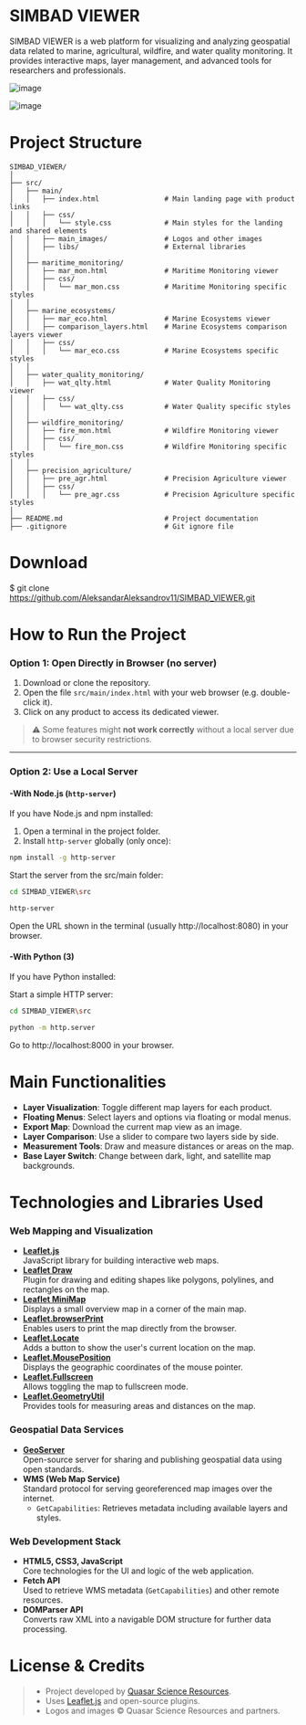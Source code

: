 # SIMBAD VIEWER
SIMBAD VIEWER is a web platform for visualizing and analyzing geospatial data related to marine, agricultural, wildfire, and water quality monitoring. It provides interactive maps, layer management, and advanced tools for researchers and professionals.

![image](https://github.com/user-attachments/assets/69b4f18d-352d-4915-ae51-b7d355096fe7)

![image](https://github.com/user-attachments/assets/94445236-16b5-4e14-ad1e-9ba8a5a09249)


# Project Structure

```text
SIMBAD_VIEWER/
│
├── src/
│   ├── main/
│   │   ├── index.html                # Main landing page with product links
│   │   ├── css/
│   │   │   └── style.css             # Main styles for the landing and shared elements
│   │   ├── main_images/              # Logos and other images
│   │   ├── libs/                     # External libraries
│   │
│   ├── maritime_monitoring/
│   │   ├── mar_mon.html              # Maritime Monitoring viewer
│   │   ├── css/
│   │   │   └── mar_mon.css           # Maritime Monitoring specific styles
│   │
│   ├── marine_ecosystems/
│   │   ├── mar_eco.html              # Marine Ecosystems viewer
│   │   ├── comparison_layers.html    # Marine Ecosystems comparison layers viewer
│   │   ├── css/
│   │   │   └── mar_eco.css           # Marine Ecosystems specific styles
│   │
│   ├── water_quality_monitoring/
│   │   ├── wat_qlty.html             # Water Quality Monitoring viewer
│   │   ├── css/
│   │   │   └── wat_qlty.css          # Water Quality specific styles
│   │
│   ├── wildfire_monitoring/
│   │   ├── fire_mon.html             # Wildfire Monitoring viewer
│   │   ├── css/
│   │   │   └── fire_mon.css          # Wildfire Monitoring specific styles
│   │
│   ├── precision_agriculture/
│   │   ├── pre_agr.html              # Precision Agriculture viewer
│   │   ├── css/
│   │   │   └── pre_agr.css           # Precision Agriculture specific styles
│
├── README.md                         # Project documentation
├── .gitignore                        # Git ignore file
```
# Download

$ git clone https://github.com/AleksandarAleksandrov11/SIMBAD_VIEWER.git

# How to Run the Project

### Option 1: Open Directly in Browser (no server)

1. Download or clone the repository.
2. Open the file `src/main/index.html` with your web browser (e.g. double-click it).
3. Click on any product to access its dedicated viewer.

> ⚠️ Some features might **not work correctly** without a local server due to browser security restrictions.

---

### Option 2: Use a Local Server

#### -With Node.js (`http-server`)
If you have Node.js and npm installed:

1. Open a terminal in the project folder.
2. Install `http-server` globally (only once):
   
```bash
npm install -g http-server
```
Start the server from the src/main folder:

```bash
cd SIMBAD_VIEWER\src

http-server
```
Open the URL shown in the terminal (usually http://localhost:8080) in your browser.

#### -With Python (3)
If you have Python installed:

Start a simple HTTP server:

```bash
cd SIMBAD_VIEWER\src

python -m http.server
```
Go to http://localhost:8000 in your browser.

# Main Functionalities

- **Layer Visualization**: Toggle different map layers for each product.
- **Floating Menus**: Select layers and options via floating or modal menus.
- **Export Map**: Download the current map view as an image.
- **Layer Comparison**: Use a slider to compare two layers side by side.
- **Measurement Tools**: Draw and measure distances or areas on the map.
- **Base Layer Switch**: Change between dark, light, and satellite map backgrounds.

# Technologies and Libraries Used

### Web Mapping and Visualization

- **[Leaflet.js](https://leafletjs.com/)**  
  JavaScript library for building interactive web maps.
- **[Leaflet Draw](https://github.com/Leaflet/Leaflet.draw)**  
  Plugin for drawing and editing shapes like polygons, polylines, and rectangles on the map.
- **[Leaflet MiniMap](https://github.com/Norkart/Leaflet-MiniMap)**  
  Displays a small overview map in a corner of the main map.
- **[Leaflet.browserPrint](https://github.com/Igor-Vladyka/leaflet.browser.print)**  
  Enables users to print the map directly from the browser.
- **[Leaflet.Locate](https://github.com/domoritz/leaflet-locatecontrol)**  
  Adds a button to show the user's current location on the map.
- **[Leaflet.MousePosition](https://github.com/ardhi/Leaflet.MousePosition)**  
  Displays the geographic coordinates of the mouse pointer.
- **[Leaflet.Fullscreen](https://github.com/Leaflet/Leaflet.fullscreen)**  
  Allows toggling the map to fullscreen mode.
- **[Leaflet.GeometryUtil](https://github.com/makinacorpus/Leaflet.GeometryUtil)**  
  Provides tools for measuring areas and distances on the map.

### Geospatial Data Services

- **[GeoServer](https://geoserver.org/)**  
  Open-source server for sharing and publishing geospatial data using open standards.
- **WMS (Web Map Service)**  
  Standard protocol for serving georeferenced map images over the internet.
  - `GetCapabilities`: Retrieves metadata including available layers and styles.

### Web Development Stack

- **HTML5, CSS3, JavaScript**  
  Core technologies for the UI and logic of the web application.
- **Fetch API**  
  Used to retrieve WMS metadata (`GetCapabilities`) and other remote resources.
- **DOMParser API**  
  Converts raw XML into a navigable DOM structure for further data processing.
   
# License & Credits
> - Project developed by [Quasar Science Resources](https://quasarsr.com/).
> - Uses [Leaflet.js](https://leafletjs.com/) and open-source plugins.
> - Logos and images © Quasar Science Resources and partners.
